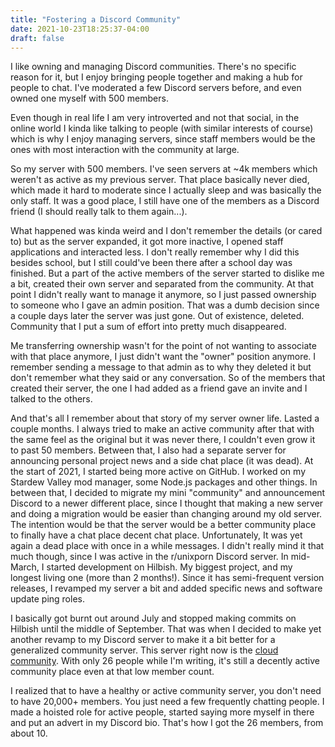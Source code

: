 ```yaml
---
title: "Fostering a Discord Community"
date: 2021-10-23T18:25:37-04:00
draft: false
---
```


I like owning and managing Discord communities. There's no specific reason for
it, but I enjoy bringing people together and making a hub for people to chat.
I've moderated a few Discord servers before, and even owned one myself with
500 members.

Even though in real life I am very introverted and not that social, in the online
world I kinda like talking to people (with similar interests of course) which is
why I enjoy managing servers, since staff members would be the ones with most
interaction with the community at large.

So my server with 500 members. I've seen servers at ~4k members which weren't as active
as my previous server. That place basically never died, which made it hard to moderate
since I actually sleep and was basically the only staff. It was a good place, I still
have one of the members as a Discord friend (I should really talk to them again...).

What happened was kinda weird and I don't remember the details (or cared to) but
as the server expanded, it got more inactive, I opened staff applications and
interacted less. I don't really remember why I did this besides school, but I still
could've been there after a school day was finished. But a part of the active members
of the server started to dislike me a bit, created their own server and separated
from the community. At that point I didn't really want to manage it anymore,
so I just passed ownership to someone who I gave an admin position.
That was a dumb decision since a couple days later the server was just gone.
Out of existence, deleted. Community that I put a sum of effort into pretty much 
disappeared.

Me transferring ownership wasn't for the point of not wanting to associate with
that place anymore, I just didn't want the "owner" position anymore. I remember
sending a message to that admin as to why they deleted it but don't remember what they
said or any conversation. So of the members that created their server, the one I had
added as a friend gave an invite and I talked to the others.

And that's all I remember about that story of my server owner life. Lasted a couple
months. I always tried to make an active community after that with the same feel
as the original but it was never there, I couldn't even grow it to past 50 members.
Between that, I also had a separate server for announcing personal project news
and a side chat place (it was dead). At the start of 2021, I started being more active
on GitHub. I worked on my Stardew Valley mod manager, some Node.js packages and other
things. In between that, I decided to migrate my mini "community" and announcement
Discord to a newer different place, since I thought that making a new server and doing
a migration would be easier than changing around my old server. The intention would be
that the server would be a better community place to finally have a chat place decent chat
place. Unfortunately, It was yet again a dead place with once in a while messages. I didn't
really mind it that much though, since I was active in the r/unixporn Discord server.
In mid-March, I started development on Hilbish. My biggest project, and my longest living
one (more than 2 months!). Since it has semi-frequent version releases, I revamped
my server a bit and added specific news and software update ping roles.

I basically got burnt out around July and stopped making commits on Hilbish until the
middle of September. That was when I decided to make yet another revamp to my Discord
server to make it a bit better for a generalized community server. This server right now
is the [cloud community](https://discord.gg/3PDdcQz). With only 26 people while I'm writing,
it's still a decently active community place even at that low member count.

I realized that to have a healthy or active community server, you don't need to have
20,000+ members. You just need a few frequently chatting people. I made a hoisted role
for active people, started saying more myself in there and put an advert in my Discord
bio. That's how I got the 26 members, from about 10.

